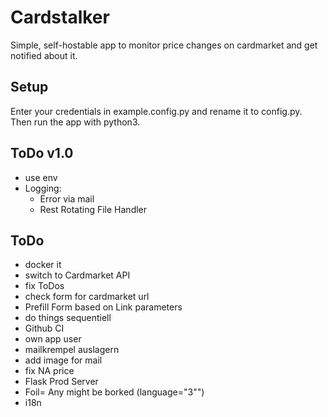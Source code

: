 # Cardstalker

Simple, self-hostable app to monitor price changes on cardmarket and get notified about it.

## Setup
Enter your credentials in example.config.py and rename it to config.py.
Then run the app with python3.

## ToDo v1.0
* use env
* Logging:
  + Error via mail
  + Rest Rotating File Handler


## ToDo
* docker it
* switch to Cardmarket API
* fix ToDos
* check form for cardmarket url
* Prefill Form based on Link parameters
* do things sequentiell
* Github CI
* own app user
* mailkrempel auslagern
* add image for mail
* fix NA price
* Flask Prod Server
* Foil= Any might be borked (language="3\"")
* i18n
